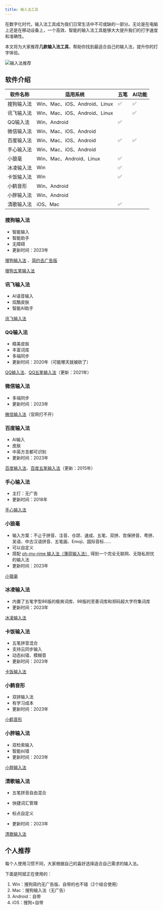 ```yaml
---
title: 输入法工具
---
```


在数字化时代，输入法工具成为我们日常生活中不可或缺的一部分。无论是在电脑上还是在移动设备上，一个高效、智能的输入法工具能够大大提升我们的打字速度和准确性。

本文将为大家推荐**几款输入法工具**，帮助你找到最适合自己的输入法，提升你的打字体验。

![输入法推荐](https://usacdn.wangdu.site/file/blog-cdn/WP-CDN-02/2023/202311231148101.webp)

## 软件介绍

| 软件名称   | 适用系统                      | 五笔 | AI功能 |
| ---------- | ----------------------------- | ---- | ------ |
| 搜狗输入法 | Win、Mac、iOS、Android、Linux | ✅    | ✅      |
| 讯飞输入法 | Win、Mac、iOS、Android、Linux |      | ✅      |
| QQ输入法   | Win、Android                  | ✅    |        |
| 微信输入法 | Win、Mac、iOS、Android        |      |        |
| 百度输入法 | Win、Mac、iOS、Android        | ✅    | ✅      |
| 手心输入法 | Win、Mac、iOS、Android        |      |        |
| 小狼毫     | Win、Mac、Android、Linux      | ✅    |        |
| 冰凌输入法 | Win                           | ✅    |        |
| 卡饭输入法 | Win                           | ✅    |        |
| 小鹤音形   | Win、Android                  |      |        |
| 小胖输入法 | Win、Android                  |      |        |
| 清歌输入法 | iOS、Mac                      | ✅    |        |

### 搜狗输入法

- 智能输入
- 智能助手
- 无障碍
- 更新时间：2023年

[搜狗输入法](https://shurufa.sogou.com/) 、[简约去广告版](https://www.123pan.com/s/NFzA-4Drgh.html)

[搜狗五笔输入法](https://wubi.sogou.com/)

### 讯飞输入法

- AI语音输入
- 炫酷皮肤
- 智能AI助手

[讯飞输入法](https://srf.xunfei.cn/#/)

### QQ输入法

- 精美皮肤
- 丰富词库
- 多端同步
- 更新时间：2020年（可能哪天就被砍了）

[QQ输入法](https://qq.pinyin.cn/)、[QQ五笔输入法](https://qq.pinyin.cn/wubi/)（更新：2021年）

### 微信输入法

- 多端同步
- 更新时间：2023年

[微信输入法](https://z.weixin.qq.com/)（官网打不开）

### 百度输入法

- AI输入
- 皮肤
- 中英方言都可识别
- 更新时间：2023年

[百度输入法](https://srf.baidu.com/default/)、[百度五笔输入法](https://shurufa.baidu.com/wubi/)（更新：2015年）

### 手心输入法

- 主打：无广告
- 更新时间：2018年

[手心输入法](https://www.xinshuru.com/index.html)

### 小狼毫

- 输入方案：不止于拼音、注音、仓颉、速成、五笔、双拼、宫保拼音、粤拼、吴语、中古汉语拼音、五笔画、Emoji、国际音标……
- 可以自定义
- 搭配 [oh-my-rime 输入法（薄荷输入法）](https://www.mintimate.cc/zh/) 得到一个完全无联网、无隐私担忧的输入法
- 更新时间：2023年

[小狼毫](https://rime.im/)

### 冰凌输入法

- 内置了五笔字型86版的极爽词库、98版的至善词库和郑码超大字符集词库
- 更新时间：2023年

[冰凌输入法](https://www.icesofts.com/)

### 卡饭输入法

- 五笔拼音混合
- 支持云同步输入
- 动态纠错、模糊音
- 更新时间：2023年

[卡饭输入法](https://input.kfsafe.cn/)

### 小鹤音形

- 双拼输入法
- 有学习成本
- 更新时间：2023年

[小鹤音形](https://flypy.com/)

### 小胖输入法

- 双检索输入
- 智能纠错
- 更新时间：2023年

[小胖输入法](https://pangime.com/)

### 清歌输入法

- 五笔拼音自由混合

- 快捷词汇管理

- 标点自定义

- 更新时间：2023年

[清歌输入法](https://qingg.im/index.html)

## 个人推荐

每个人使用习惯不同，大家根据自己的喜好选择适合自己需求的输入法。

下面是阿斌正在使用的：

1. Win：搜狗简约无广告版、自带的也不错（2个结合使用）
2. Mac：搜狗输入法（无广告）
3. Android：自带
4. iOS：搜狗+自带